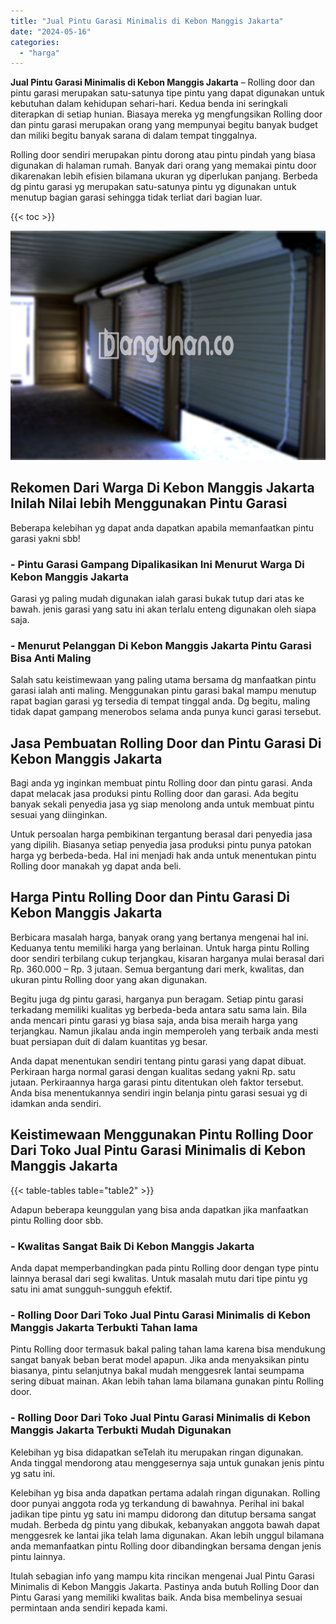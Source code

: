 ```yaml
---
title: "Jual Pintu Garasi Minimalis di Kebon Manggis Jakarta"
date: "2024-05-16"
categories: 
  - "harga"
---
```


**Jual Pintu Garasi Minimalis di Kebon Manggis Jakarta** – Rolling door dan pintu garasi merupakan satu-satunya tipe pintu yang dapat digunakan untuk kebutuhan dalam kehidupan sehari-hari. Kedua benda ini seringkali diterapkan di setiap hunian. Biasaya mereka yg mengfungsikan Rolling door dan pintu garasi merupakan orang yang mempunyai begitu banyak budget dan miliki begitu banyak sarana di dalam tempat tinggalnya.

Rolling door sendiri merupakan pintu dorong atau pintu pindah yang biasa digunakan di halaman rumah. Banyak dari orang yang memakai pintu door dikarenakan lebih efisien bilamana ukuran yg diperlukan panjang. Berbeda dg pintu garasi yg merupakan satu-satunya pintu yg digunakan untuk menutup bagian garasi sehingga tidak terliat dari bagian luar.

{{< toc >}}

![Jual Pintu Garasi Minimalis di Kebon Manggis Jakarta](/images/pintu-garasi-52.png)

## Rekomen Dari Warga Di Kebon Manggis Jakarta Inilah Nilai lebih Menggunakan Pintu Garasi

Beberapa kelebihan yg dapat anda dapatkan apabila memanfaatkan pintu garasi yakni sbb!

### \- Pintu Garasi Gampang Dipalikasikan Ini Menurut Warga Di Kebon Manggis Jakarta

Garasi yg paling mudah digunakan ialah garasi bukak tutup dari atas ke bawah. jenis garasi yang satu ini akan terlalu enteng digunakan oleh siapa saja.

### \- Menurut Pelanggan Di Kebon Manggis Jakarta Pintu Garasi Bisa Anti Maling

Salah satu keistimewaan yang paling utama bersama dg manfaatkan pintu garasi ialah anti maling. Menggunakan pintu garasi bakal mampu menutup rapat bagian garasi yg tersedia di tempat tinggal anda. Dg begitu, maling tidak dapat gampang menerobos selama anda punya kunci garasi tersebut.

## Jasa Pembuatan Rolling Door dan Pintu Garasi Di Kebon Manggis Jakarta

Bagi anda yg inginkan membuat pintu Rolling door dan pintu garasi. Anda dapat melacak jasa produksi pintu Rolling door dan garasi. Ada begitu banyak sekali penyedia jasa yg siap menolong anda untuk membuat pintu sesuai yang diinginkan.

Untuk persoalan harga pembikinan tergantung berasal dari penyedia jasa yang dipilih. Biasanya setiap penyedia jasa produksi pintu punya patokan harga yg berbeda-beda. Hal ini menjadi hak anda untuk menentukan pintu Rolling door manakah yg dapat anda beli.

## Harga Pintu Rolling Door dan Pintu Garasi Di Kebon Manggis Jakarta

Berbicara masalah harga, banyak orang yang bertanya mengenai hal ini. Keduanya tentu memiliki harga yang berlainan. Untuk harga pintu Rolling door sendiri terbilang cukup terjangkau, kisaran harganya mulai berasal dari Rp. 360.000 – Rp. 3 jutaan. Semua bergantung dari merk, kwalitas, dan ukuran pintu Rolling door yang akan digunakan.

Begitu juga dg pintu garasi, harganya pun beragam. Setiap pintu garasi terkadang memiliki kualitas yg berbeda-beda antara satu sama lain. Bila anda mencari pintu garasi yg biasa saja, anda bisa meraih harga yang terjangkau. Namun jikalau anda ingin memperoleh yang terbaik anda mesti buat persiapan duit di dalam kuantitas yg besar.

Anda dapat menentukan sendiri tentang pintu garasi yang dapat dibuat. Perkiraan harga normal garasi dengan kualitas sedang yakni Rp. satu jutaan. Perkiraannya harga garasi pintu ditentukan oleh faktor tersebut. Anda bisa menentukannya sendiri ingin belanja pintu garasi sesuai yg di idamkan anda sendiri.

## Keistimewaan Menggunakan Pintu Rolling Door Dari Toko Jual Pintu Garasi Minimalis di Kebon Manggis Jakarta

{{< table-tables table="table2" >}}

Adapun beberapa keunggulan yang bisa anda dapatkan jika manfaatkan pintu Rolling door sbb.

### \- Kwalitas Sangat Baik Di Kebon Manggis Jakarta

Anda dapat memperbandingkan pada pintu Rolling door dengan type pintu lainnya berasal dari segi kwalitas. Untuk masalah mutu dari tipe pintu yg satu ini amat sungguh-sungguh efektif.

### \- Rolling Door Dari Toko Jual Pintu Garasi Minimalis di Kebon Manggis Jakarta Terbukti Tahan lama

Pintu Rolling door termasuk bakal paling tahan lama karena bisa mendukung sangat banyak beban berat model apapun. Jika anda menyaksikan pintu biasanya, pintu selanjutnya bakal mudah menggesrek lantai seumpama sering dibuat mainan. Akan lebih tahan lama bilamana gunakan pintu Rolling door.

### \- Rolling Door Dari Toko Jual Pintu Garasi Minimalis di Kebon Manggis Jakarta Terbukti Mudah Digunakan

Kelebihan yg bisa didapatkan seTelah itu merupakan ringan digunakan. Anda tinggal mendorong atau menggesernya saja untuk gunakan jenis pintu yg satu ini.

Kelebihan yg bisa anda dapatkan pertama adalah ringan digunakan. Rolling door punyai anggota roda yg terkandung di bawahnya. Perihal ini bakal jadikan tipe pintu yg satu ini mampu didorong dan ditutup bersama sangat mudah. Berbeda dg pintu yang dibukak, kebanyakan anggota bawah dapat menggesrek ke lantai jika telah lama digunakan. Akan lebih unggul bilamana anda memanfaatkan pintu Rolling door dibandingkan bersama dengan jenis pintu lainnya.

Itulah sebagian info yang mampu kita rincikan mengenai Jual Pintu Garasi Minimalis di Kebon Manggis Jakarta. Pastinya anda butuh Rolling Door dan Pintu Garasi yang memiliki kwalitas baik. Anda bisa membelinya sesuai permintaan anda sendiri kepada kami.
